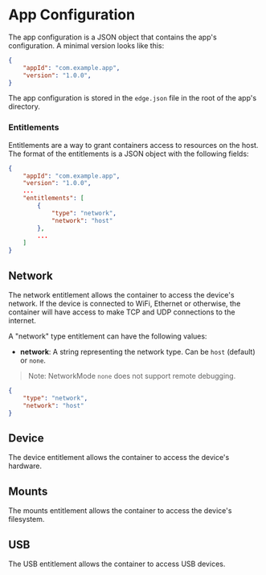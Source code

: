# App Configuration

The app configuration is a JSON object that contains the app's configuration.
A minimal version looks like this:

```json
{
    "appId": "com.example.app",
    "version": "1.0.0",
}
```

The app configuration is stored in the `edge.json` file in the root of the app's directory.

### Entitlements

Entitlements are a way to grant containers access to resources on the host. The format of the entitlements is a JSON object with the following fields:

```json
{
    "appId": "com.example.app",
    "version": "1.0.0",
    ...
    "entitlements": [
        {
            "type": "network",
            "network": "host"
        },
        ...
    ]
}
```

## Network

The network entitlement allows the container to access the device's network. If the device is connected to WiFi, Ethernet or otherwise, the container will have access to make TCP and UDP connections to the internet.

A "network" type entitlement can have the following values:

- **network**: A string representing the network type. Can be `host` (default) or `none`.

> Note: NetworkMode `none` does not support remote debugging.

```json
{
    "type": "network",
    "network": "host"
}
```

## Device

The device entitlement allows the container to access the device's hardware.

## Mounts

The mounts entitlement allows the container to access the device's filesystem.

## USB

The USB entitlement allows the container to access USB devices.